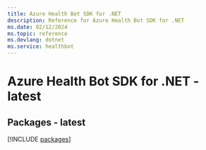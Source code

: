 ```yaml
---
title: Azure Health Bot SDK for .NET
description: Reference for Azure Health Bot SDK for .NET
ms.date: 02/12/2024
ms.topic: reference
ms.devlang: dotnet
ms.service: healthbot
---
```

# Azure Health Bot SDK for .NET - latest
## Packages - latest
[!INCLUDE [packages](health-bot-index.md)]